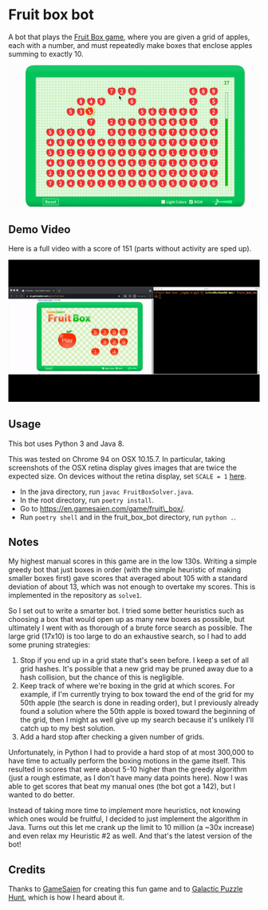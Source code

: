 Fruit box bot
=============

A bot that plays the [Fruit Box game](https://en.gamesaien.com/game/fruit_box/), where you are
given a grid of apples, each with a number, and must repeatedly make boxes that enclose apples
summing to exactly 10.

![Playing](docs/playing.gif)


Demo Video
----------

Here is a full video with a score of 151 (parts without activity are sped up).

![Full](docs/full.gif)


Usage
-----

This bot uses Python 3 and Java 8.

This was tested on Chrome 94 on OSX 10.15.7. In particular, taking screenshots of the OSX retina
display gives images that are twice the expected size. On devices without the retina display, set
`SCALE = 1` [here](fruit_box_bot/__main__.py#11).

- In the java directory, run `javac FruitBoxSolver.java`.
- In the root directory, run `poetry install`.
- Go to https://en.gamesaien.com/game/fruit\_box/.
- Run `poetry shell` and in the fruit\_box\_bot directory, run `python .`.


Notes
-----

My highest manual scores in this game are in the low 130s. Writing a simple greedy bot that just
boxes in order (with the simple heuristic of making smaller boxes first) gave scores that averaged
about 105 with a standard deviation of about 13, which was not enough to overtake my scores. This
is implemented in the repository as `solve1`.

So I set out to write a smarter bot. I tried some better heuristics such as choosing a box that
would open up as many new boxes as possible, but ultimately I went with as thorough of a brute
force search as possible. The large grid (17x10) is too large to do an exhaustive search, so I
had to add some pruning strategies:

1. Stop if you end up in a grid state that's seen before. I keep a set of all grid hashes. It's
   possible that a new grid may be pruned away due to a hash collision, but the chance of this is
   negligible.
2. Keep track of where we're boxing in the grid at which scores. For example, if I'm currently
   trying to box toward the end of the grid for my 50th apple (the search is done in reading
   order), but I previously already found a solution where the 50th apple is boxed toward the
   beginning of the grid, then I might as well give up my search because it's unlikely I'll catch
   up to my best solution.
3. Add a hard stop after checking a given number of grids.

Unfortunately, in Python I had to provide a hard stop of at most 300,000 to have time to actually
perform the boxing motions in the game itself. This resulted in scores that were about 5-10 higher
than the greedy algorithm (just a rough estimate, as I don't have many data points here). Now I
was able to get scores that beat my manual ones (the bot got a 142), but I wanted to do better.

Instead of taking more time to implement more heuristics, not knowing which ones would be
fruitful, I decided to just implement the algorithm in Java. Turns out this let me crank up the
limit to 10 million (a ~30x increase) and even relax my Heuristic #2 as well. And that's the
latest version of the bot!


Credits
-------

Thanks to [GameSaien](https://en.gamesaien.com/) for creating this fun game and to
[Galactic Puzzle Hunt](https://2020.galacticpuzzlehunt.com/puzzle/letter-boxing), which is
how I heard about it.

